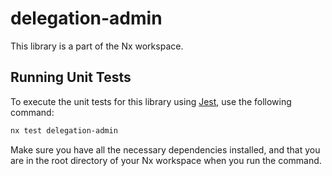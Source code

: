 # delegation-admin

This library is a part of the Nx workspace.

## Running Unit Tests

To execute the unit tests for this library using [Jest](https://jestjs.io), use the following command:

```bash
nx test delegation-admin
```

Make sure you have all the necessary dependencies installed, and that you are in the root directory of your Nx workspace when you run the command.
